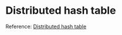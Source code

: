 # Distributed hash table



Reference: [Distributed hash table](https://en.wikipedia.org/wiki/Distributed_hash_table)


